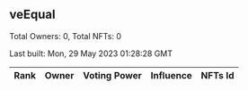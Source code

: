 ## veEqual

Total Owners: 0, Total NFTs: 0

Last built: Mon, 29 May 2023 01:28:28 GMT

| Rank | Owner | Voting Power | Influence | NFTs Id |
| --- | --- | --- | --- | --- |
  